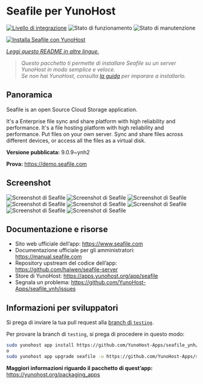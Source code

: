 <!--
N.B.: Questo README è stato automaticamente generato da <https://github.com/YunoHost/apps/tree/master/tools/readme_generator>
NON DEVE essere modificato manualmente.
-->

# Seafile per YunoHost

[![Livello di integrazione](https://dash.yunohost.org/integration/seafile.svg)](https://dash.yunohost.org/appci/app/seafile) ![Stato di funzionamento](https://ci-apps.yunohost.org/ci/badges/seafile.status.svg) ![Stato di manutenzione](https://ci-apps.yunohost.org/ci/badges/seafile.maintain.svg)

[![Installa Seafile con YunoHost](https://install-app.yunohost.org/install-with-yunohost.svg)](https://install-app.yunohost.org/?app=seafile)

*[Leggi questo README in altre lingue.](./ALL_README.md)*

> *Questo pacchetto ti permette di installare Seafile su un server YunoHost in modo semplice e veloce.*  
> *Se non hai YunoHost, consulta [la guida](https://yunohost.org/install) per imparare a installarlo.*

## Panoramica

Seafile is an open Source Cloud Storage application.

It's a Enterprise file sync and share platform with high reliability and performance. It's a file hosting platform with high reliability and performance. Put files on your own server. Sync and share files across different devices, or access all the files as a virtual disk.


**Versione pubblicata:** 9.0.9~ynh2

**Prova:** <https://demo.seafile.com>

## Screenshot

![Screenshot di Seafile](./doc/screenshots/drive-client.png)
![Screenshot di Seafile](./doc/screenshots/file-locking.jpg)
![Screenshot di Seafile](./doc/screenshots/wiki_en.png)
![Screenshot di Seafile](./doc/screenshots/file-history.png)
![Screenshot di Seafile](./doc/screenshots/access-logs.jpg)
![Screenshot di Seafile](./doc/screenshots/sync-client.jpg)
![Screenshot di Seafile](./doc/screenshots/sharing-dialog.png)
![Screenshot di Seafile](./doc/screenshots/mobile-ios-client.jpg)

## Documentazione e risorse

- Sito web ufficiale dell’app: <https://www.seafile.com>
- Documentazione ufficiale per gli amministratori: <https://manual.seafile.com>
- Repository upstream del codice dell’app: <https://github.com/haiwen/seafile-server>
- Store di YunoHost: <https://apps.yunohost.org/app/seafile>
- Segnala un problema: <https://github.com/YunoHost-Apps/seafile_ynh/issues>

## Informazioni per sviluppatori

Si prega di inviare la tua pull request alla [branch di `testing`](https://github.com/YunoHost-Apps/seafile_ynh/tree/testing).

Per provare la branch di `testing`, si prega di procedere in questo modo:

```bash
sudo yunohost app install https://github.com/YunoHost-Apps/seafile_ynh/tree/testing --debug
o
sudo yunohost app upgrade seafile -u https://github.com/YunoHost-Apps/seafile_ynh/tree/testing --debug
```

**Maggiori informazioni riguardo il pacchetto di quest’app:** <https://yunohost.org/packaging_apps>
